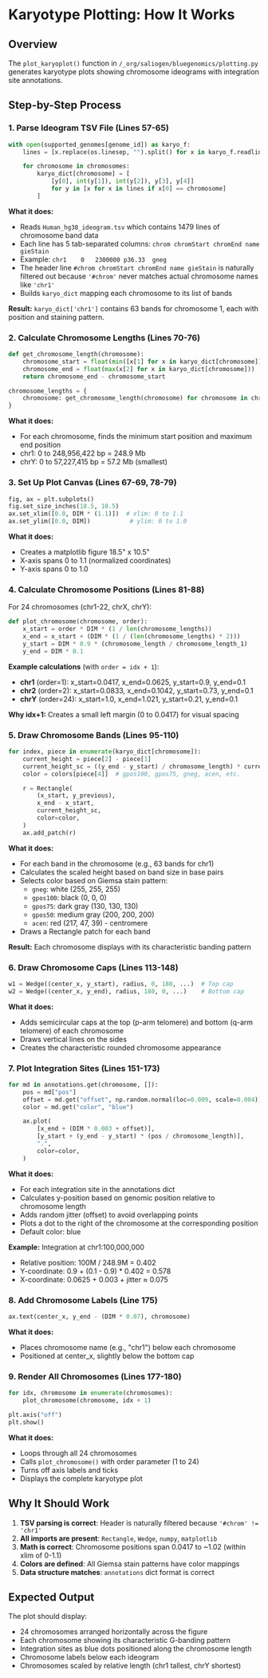 # Karyotype Plotting: How It Works

## Overview
The `plot_karyoplot()` function in `/_org/saliogen/bluegenomics/plotting.py` generates karyotype plots showing chromosome ideograms with integration site annotations.

## Step-by-Step Process

### 1. Parse Ideogram TSV File (Lines 57-65)

```python
with open(supported_genomes[genome_id]) as karyo_f:
    lines = [x.replace(os.linesep, "").split() for x in karyo_f.readlines()]

    for chromosome in chromosomes:
        karyo_dict[chromosome] = [
            [y[0], int(y[1]), int(y[2]), y[3], y[4]]
            for y in [x for x in lines if x[0] == chromosome]
        ]
```

**What it does:**
- Reads `Human_hg38_ideogram.tsv` which contains 1479 lines of chromosome band data
- Each line has 5 tab-separated columns: `chrom chromStart chromEnd name gieStain`
- Example: `chr1	0	2300000	p36.33	gneg`
- The header line `#chrom chromStart chromEnd name gieStain` is naturally filtered out because `'#chrom'` never matches actual chromosome names like `'chr1'`
- Builds `karyo_dict` mapping each chromosome to its list of bands

**Result:** `karyo_dict['chr1']` contains 63 bands for chromosome 1, each with position and staining pattern.

### 2. Calculate Chromosome Lengths (Lines 70-76)

```python
def get_chromosome_length(chromosome):
    chromosome_start = float(min([x[1] for x in karyo_dict[chromosome]]))
    chromosome_end = float(max(x[2] for x in karyo_dict[chromosome]))
    return chromosome_end - chromosome_start

chromosome_lengths = {
    chromosome: get_chromosome_length(chromosome) for chromosome in chromosomes
}
```

**What it does:**
- For each chromosome, finds the minimum start position and maximum end position
- chr1: 0 to 248,956,422 bp = 248.9 Mb
- chrY: 0 to 57,227,415 bp = 57.2 Mb (smallest)

### 3. Set Up Plot Canvas (Lines 67-69, 78-79)

```python
fig, ax = plt.subplots()
fig.set_size_inches(18.5, 10.5)
ax.set_xlim([0.0, DIM * (1.1)])  # xlim: 0 to 1.1
ax.set_ylim([0.0, DIM])           # ylim: 0 to 1.0
```

**What it does:**
- Creates a matplotlib figure 18.5" x 10.5"
- X-axis spans 0 to 1.1 (normalized coordinates)
- Y-axis spans 0 to 1.0

### 4. Calculate Chromosome Positions (Lines 81-88)

For 24 chromosomes (chr1-22, chrX, chrY):

```python
def plot_chromosome(chromosome, order):
    x_start = order * DIM * (1 / len(chromosome_lengths))
    x_end = x_start + (DIM * (1 / (len(chromosome_lengths) * 2)))
    y_start = DIM * 0.9 * (chromosome_length / chromosome_length_1)
    y_end = DIM * 0.1
```

**Example calculations** (with `order = idx + 1`):
- **chr1** (order=1): x_start=0.0417, x_end=0.0625, y_start=0.9, y_end=0.1
- **chr2** (order=2): x_start=0.0833, x_end=0.1042, y_start=0.73, y_end=0.1
- **chrY** (order=24): x_start=1.0, x_end=1.021, y_start=0.21, y_end=0.1

**Why idx+1:** Creates a small left margin (0 to 0.0417) for visual spacing

### 5. Draw Chromosome Bands (Lines 95-110)

```python
for index, piece in enumerate(karyo_dict[chromosome]):
    current_height = piece[2] - piece[1]
    current_height_sc = ((y_end - y_start) / chromosome_length) * current_height
    color = colors[piece[4]]  # gpos100, gpos75, gneg, acen, etc.

    r = Rectangle(
        (x_start, y_previous),
        x_end - x_start,
        current_height_sc,
        color=color,
    )
    ax.add_patch(r)
```

**What it does:**
- For each band in the chromosome (e.g., 63 bands for chr1)
- Calculates the scaled height based on band size in base pairs
- Selects color based on Giemsa stain pattern:
  - `gneg`: white (255, 255, 255)
  - `gpos100`: black (0, 0, 0)
  - `gpos75`: dark gray (130, 130, 130)
  - `gpos50`: medium gray (200, 200, 200)
  - `acen`: red (217, 47, 39) - centromere
- Draws a Rectangle patch for each band

**Result:** Each chromosome displays with its characteristic banding pattern

### 6. Draw Chromosome Caps (Lines 113-148)

```python
w1 = Wedge((center_x, y_start), radius, 0, 180, ...)  # Top cap
w2 = Wedge((center_x, y_end), radius, 180, 0, ...)    # Bottom cap
```

**What it does:**
- Adds semicircular caps at the top (p-arm telomere) and bottom (q-arm telomere) of each chromosome
- Draws vertical lines on the sides
- Creates the characteristic rounded chromosome appearance

### 7. Plot Integration Sites (Lines 151-173)

```python
for md in annotations.get(chromosome, []):
    pos = md["pos"]
    offset = md.get("offset", np.random.normal(loc=0.009, scale=0.004))
    color = md.get("color", "blue")

    ax.plot(
        [x_end + (DIM * 0.003 + offset)],
        [y_start + (y_end - y_start) * (pos / chromosome_length)],
        ".",
        color=color,
    )
```

**What it does:**
- For each integration site in the annotations dict
- Calculates y-position based on genomic position relative to chromosome length
- Adds random jitter (offset) to avoid overlapping points
- Plots a dot to the right of the chromosome at the corresponding position
- Default color: blue

**Example:** Integration at chr1:100,000,000
- Relative position: 100M / 248.9M = 0.402
- Y-coordinate: 0.9 + (0.1 - 0.9) * 0.402 = 0.578
- X-coordinate: 0.0625 + 0.003 + jitter ≈ 0.075

### 8. Add Chromosome Labels (Line 175)

```python
ax.text(center_x, y_end - (DIM * 0.07), chromosome)
```

**What it does:**
- Places chromosome name (e.g., "chr1") below each chromosome
- Positioned at center_x, slightly below the bottom cap

### 9. Render All Chromosomes (Lines 177-180)

```python
for idx, chromosome in enumerate(chromosomes):
    plot_chromosome(chromosome, idx + 1)

plt.axis("off")
plt.show()
```

**What it does:**
- Loops through all 24 chromosomes
- Calls `plot_chromosome()` with order parameter (1 to 24)
- Turns off axis labels and ticks
- Displays the complete karyotype plot

## Why It Should Work

1. **TSV parsing is correct**: Header is naturally filtered because `'#chrom' != 'chr1'`
2. **All imports are present**: `Rectangle`, `Wedge`, `numpy`, `matplotlib`
3. **Math is correct**: Chromosome positions span 0.0417 to ~1.02 (within xlim of 0-1.1)
4. **Colors are defined**: All Giemsa stain patterns have color mappings
5. **Data structure matches**: `annotations` dict format is correct

## Expected Output

The plot should display:
- 24 chromosomes arranged horizontally across the figure
- Each chromosome showing its characteristic G-banding pattern
- Integration sites as blue dots positioned along the chromosome length
- Chromosome labels below each ideogram
- Chromosomes scaled by relative length (chr1 tallest, chrY shortest)

